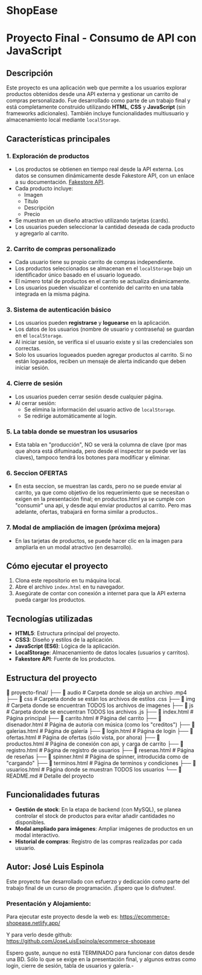# ShopEase

# Proyecto Final - **Consumo de API con JavaScript**

## Descripción
Este proyecto es una aplicación web que permite a los usuarios explorar productos obtenidos desde una API externa y gestionar un carrito de compras personalizado. Fue desarrollado como parte de un trabajo final y está completamente construido utilizando **HTML**, **CSS** y **JavaScript** (sin frameworks 
adicionales). También incluye funcionalidades multiusuario y almacenamiento local mediante `localStorage`.

## Características principales
### 1. **Exploración de productos**
   - Los productos se obtienen en tiempo real desde la API externa. Los datos se consumen dinámicamente desde Fakestore API, con un enlace a su documentación. [Fakestore API](https://fakestoreapi.com/).
   - Cada producto incluye:
     - Imagen
     - Título
     - Descripción
     - Precio
   - Se muestran en un diseño atractivo utilizando tarjetas (cards).
   - Los usuarios pueden seleccionar la cantidad deseada de cada producto y agregarlo al carrito.

### 2. **Carrito de compras personalizado**
   - Cada usuario tiene su propio carrito de compras independiente.
   - Los productos seleccionados se almacenan en el `localStorage` bajo un identificador único basado en el usuario logueado.
   - El número total de productos en el carrito se actualiza dinámicamente.
   - Los usuarios pueden visualizar el contenido del carrito en una tabla integrada en la misma página.

### 3. **Sistema de autenticación básico**
   - Los usuarios pueden **registrarse** y **loguearse** en la aplicación.
   - Los datos de los usuarios (nombre de usuario y contraseña) se guardan en el `localStorage`.
   - Al iniciar sesión, se verifica si el usuario existe y si las credenciales son correctas.
   - Solo los usuarios logueados pueden agregar productos al carrito. Si no están logueados, reciben un mensaje de alerta indicando que deben iniciar sesión.

### 4. **Cierre de sesión**
   - Los usuarios pueden cerrar sesión desde cualquier página.
   - Al cerrar sesión:
     - Se elimina la información del usuario activo de `localStorage`.
     - Se redirige automáticamente al login.

### 5. **La tabla donde se muestran los ususarios**
   - Esta tabla en "producción", NO se verá la columna de clave (por mas que ahora está difuminada, pero desde el inspector se puede ver las claves), tampoco tendrá los botones para modificar y eliminar.

### 6. **Seccion OFERTAS**
   - En esta seccion, se muestran las cards, pero no se puede enviar al carrito, ya que como objetivo de los requerimiento que se necesitan o exigen en la presentación final; en productos.html ya se cumple con "consumir" una api, y desde aquí enviar productos al carrito. Pero mas adelante, ofertas, trabajará en forma similar a productos..


### 7. **Modal de ampliación de imagen (próxima mejora)**
   - En las tarjetas de productos, se puede hacer clic en la imagen para ampliarla en un modal atractivo (en desarrollo).


## Cómo ejecutar el proyecto
1. Clona este repositorio en tu máquina local.
2. Abre el archivo `index.html` en tu navegador.
3. Asegúrate de contar con conexión a internet para que la API externa pueda cargar los productos.

## Tecnologías utilizadas
- **HTML5**: Estructura principal del proyecto.
- **CSS3**: Diseño y estilos de la aplicación.
- **JavaScript (ES6)**: Lógica de la aplicación.
- **LocalStorage**: Almacenamiento de datos locales (usuarios y carritos).
- **Fakestore API**: Fuente de los productos.


## Estructura del proyecto

📂 proyecto-final/
├── 📂 audio           # Carpeta donde se aloja un archivo .mp4
├── 📂 css             # Carpeta donde se están los archivos de estilos .css
├── 📂 img             # Carpeta donde se encuentran TODOS los archivos de imagenes
├── 📂 js              # Carpeta donde se encuentran TODOS los archivos .js
├── 📄 index.html      # Página principal
├── 📄 carrito.html    # Página del carrito
├── 📄 disenador.html  # Página de autoria con música (como los "creditos")
├── 📄 galerias.html   # Página de galería
├── 📄 login.html      # Página de login
├── 📄 ofertas.html    # Página de ofertas (sólo vista, por ahora)
├── 📄 productos.html  # Página de conexión con api, y carga de carrito
├── 📄 registro.html   # Página de registro de usuarios
├── 📄 resenas.html    # Página de reseñas
├── 📄 spinner.html    # Página de spinner, introducida como de "cargando"
├── 📄 terminos.html   # Página de terminos y condiciones
├── 📄 usuarios.html   # Página donde se muestran TODOS los usuarios
└── 📄 README.md       # Detalle del proyecto

## Funcionalidades futuras
- **Gestión de stock**: En la etapa de backend (con MySQL), se planea controlar el stock de productos para evitar añadir cantidades no disponibles.
- **Modal ampliado para imágenes**: Ampliar imágenes de productos en un modal interactivo.
- **Historial de compras**: Registro de las compras realizadas por cada usuario.

## Autor: José Luis Espinola
Este proyecto fue desarrollado con esfuerzo y dedicación como parte del trabajo final de un curso de programación. ¡Espero que lo disfrutes!.


### Presentación y Alojamiento:
Para ejecutar este proyecto desde la web es:
https://ecommerce-shopease.netlify.app/

Y para verlo desde github:
https://github.com/JoseLuisEspinola/ecommerce-shopease

Espero guste, aunque no está TERMINADO para funcionar con datos desde una BD.
Sólo lo que se exige en la presentación final, y algunos extras como login, 
cierre de sesión, tabla de usuarios y galería.-